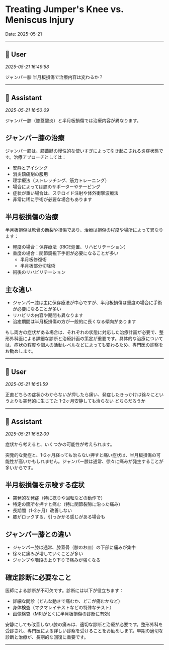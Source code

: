 # Treating Jumper's Knee vs. Meniscus Injury

Date: 2025-05-21

---

## 👤 User
*2025-05-21 16:49:58*

ジャンパー膝 半月板損傷で治療内容は変わるか？

---

## 🤖 Assistant
*2025-05-21 16:50:09*

ジャンパー膝（膝蓋腱炎）と半月板損傷では治療内容が異なります。

## ジャンパー膝の治療
ジャンパー膝は、膝蓋腱の慢性的な使いすぎによって引き起こされる炎症状態です。治療アプローチとしては：

- 安静とアイシング
- 消炎鎮痛剤の服用
- 理学療法（ストレッチング、筋力トレーニング）
- 場合によっては膝のサポーターやテーピング
- 症状が重い場合は、ステロイド注射や体外衝撃波療法
- 非常に稀に手術が必要な場合もあります

## 半月板損傷の治療
半月板損傷は軟骨の断裂や損傷であり、治療は損傷の程度や場所によって異なります：

- 軽度の場合：保存療法（RICE処置、リハビリテーション）
- 重度の場合：関節鏡視下手術が必要になることが多い
  - 半月板修復術
  - 半月板部分切除術
- 術後のリハビリテーション

## 主な違い
- ジャンパー膝は主に保存療法が中心ですが、半月板損傷は重度の場合に手術が必要になることが多い
- リハビリの内容や期間も異なります
- 治癒期間は半月板損傷の方が一般的に長くなる傾向があります

もし両方の症状がある場合は、それぞれの状態に対応した治療計画が必要で、整形外科医による詳細な診断と治療計画の策定が重要です。具体的な治療については、症状の程度や個人の活動レベルなどによっても変わるため、専門医の診察をお勧めします。

---

## 👤 User
*2025-05-21 16:51:59*

正直どちらの症状かわからないが押したら痛い、発症したきっかけは徐々にというよりも突発的に生じてた 1-2ヶ月安静しても治らない どちらだろうか

---

## 🤖 Assistant
*2025-05-21 16:52:09*

症状から考えると、いくつかの可能性が考えられます。

突発的な発症と、1-2ヶ月経っても治らない押すと痛い症状は、半月板損傷の可能性が高いかもしれません。ジャンパー膝は通常、徐々に痛みが発生することが多いからです。

## 半月板損傷を示唆する症状
- 突発的な発症（特に捻りや回転などの動作で）
- 特定の箇所を押すと痛む（特に関節裂隙に沿った痛み）
- 長期間（1-2ヶ月）改善しない
- 膝がロックする、引っかかる感じがある場合も

## ジャンパー膝との違い
- ジャンパー膝は通常、膝蓋骨（膝のお皿）の下部に痛みが集中
- 徐々に痛みが増していくことが多い
- ジャンプや階段の上り下りで痛みが強くなる

## 確定診断に必要なこと
医師による診断が不可欠です。診断には以下が役立ちます：
- 詳細な問診（どんな動きで痛むか、どこが痛むかなど）
- 身体検査（マクマレイテストなどの特殊なテスト）
- 画像検査（MRIがとくに半月板損傷の診断に有効）

安静にしても改善しない膝の痛みは、適切な診断と治療が必要です。整形外科を受診され、専門医による詳しい診察を受けることをお勧めします。早期の適切な診断と治療が、長期的な回復に重要です。

---

